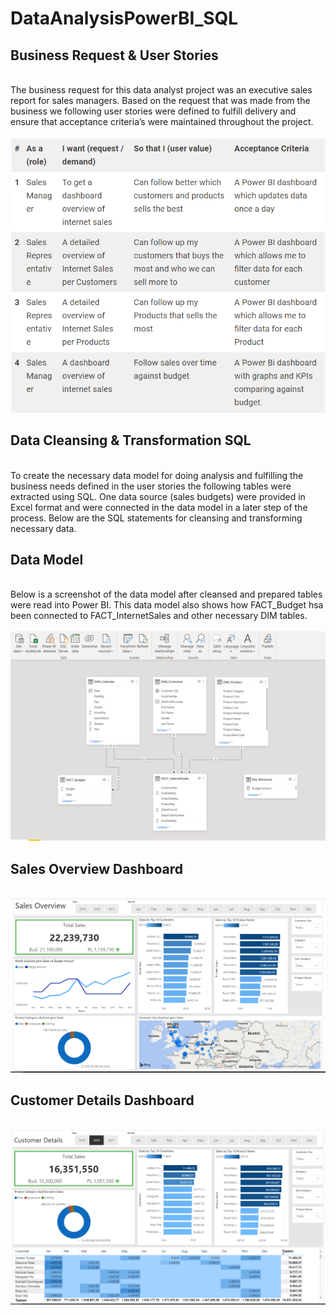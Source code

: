 # DataAnalysisPowerBI_SQL

<h2>Business Request & User Stories</h2><br>
The business request for this data analyst project was an executive sales report for sales managers. 
Based on the request that was made from the business we following user stories were defined to fulfill delivery and ensure that acceptance criteria’s were maintained throughout the project.<br><br>

<img src='businessRequests.PNG'>
<br>
<h2>Data Cleansing & Transformation SQL</h2>
<br>
To create the necessary data model for doing analysis and fulfilling the business needs defined in the user stories the following tables were extracted using SQL.
One data source (sales budgets) were provided in Excel format and were connected in the data model in a later step of the process.
Below are the SQL statements for cleansing and transforming necessary data.
<br>
<h2>Data Model</h2>
<br>
Below is a screenshot of the data model after cleansed and prepared tables were read into Power BI.
This data model also shows how FACT_Budget hsa been connected to FACT_InternetSales and other necessary DIM tables.<br>
<br>
<img src='dataModel.PNG'>
<br>
<h2>Sales Overview Dashboard</h2>
<br>
<img src='dashboard.PNG'>
<br>
<h2>Customer Details Dashboard</h2>
<br>
<img src='dashboard2.PNG'>


